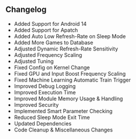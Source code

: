 ## Changelog

- Added Support for Android 14
- Added Support for Apatch
- Added Auto Low Refresh-Rate on Sleep Mode
- Added More Games to Database
- Adjusted Dynamic Refresh-Rate Sensitivity
- Adjusted Frequency Scaling
- Adjusted Tuning
- Fixed Config on Kernel Change
- Fixed GPU and Input Boost Frequency Scaling
- Fixed Machine Learning Automatic Train Trigger
- Improved Debug Logging
- Improved Execution Time
- Improved Module Memory Usage & Handling
- Improved Security
- Implemented Smart Parameter Checking
- Reduced Sleep Mode Exit Time
- Updated Dependencies
- Code Cleanup & Miscellaneous Changes
